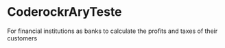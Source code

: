 # CoderockrAryTeste
For financial institutions as banks to calculate the profits and taxes of their customers
